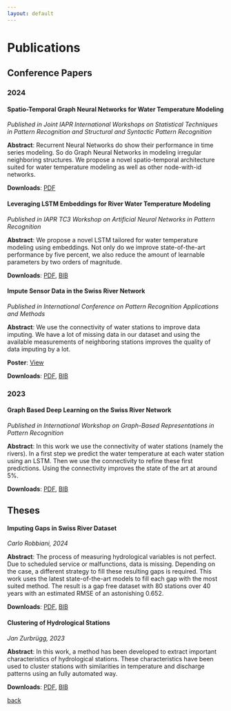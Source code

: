 ```yaml
---
layout: default
---
```


# Publications

## Conference Papers

### 2024

#### Spatio-Temporal Graph Neural Networks for Water Temperature Modeling

_Published in Joint IAPR International Workshops on Statistical Techniques in Pattern Recognition and Structural and Syntactic Pattern Recognition_

**Abstract**: Recurrent Neural Networks do show their performance in time series modeling. So do Graph Neural Networks in modeling irregular neighboring structures. We propose a novel spatio-temporal architecture suited for water temperature modeling as well as other node-with-id networks.

 **Downloads**: [PDF](./pdfs/Fankhauser-24_Spatio_Temporal_Graph_Neural_Networks_for_Water_Temperature_Modeling.pdf)

#### Leveraging LSTM Embeddings for River Water Temperature Modeling

_Published in IAPR TC3 Workshop on Artificial Neural Networks in Pattern Recognition_

**Abstract**: We propose a novel LSTM tailored for water temperature modeling using embeddings. Not only do we improve state-of-the-art performance by five percent, we also reduce the amount of learnable parameters by two orders of magnitude.

 **Downloads**: [PDF](./pdfs/Fankhauser-24_Leveraging_LSTM_Embeddings_for_River_Water_Temperature_Modeling.pdf), [BIB](./bibs/annpr.bib)


#### Impute Sensor Data in the Swiss River Network

_Published in International Conference on Pattern Recognition Applications and Methods_


**Abstract**: We use the connectivity of water stations to improve data imputing. We have a lot of missing data in our dataset and using the available measurements of neighboring stations improves the quality of data imputing by a lot.

**Poster**: [View](./icpram_poster)

**Downloads**: [PDF](./pdfs/Fankhauser-24_Impute_Sensor_Data_in_the_Swiss_River_Network.pdf), [BIB](./bibs/icpram.bib)

### 2023

#### Graph Based Deep Learning on the Swiss River Network

_Published in International Workshop on Graph-Based Representations in Pattern Recognition_

**Abstract**: In this work we use the connectivity of water stations (namely the rivers). In a first step we predict the water temperature at each water station using an LSTM. Then we use the connectivity to refine these first predictions. Using the connectivity improves the state of the art at around 5%.

**Downloads**: [PDF](./pdfs/Fankhauser-23_Graph_Based_Deep_Learning_on_the_Swiss_River_Network.pdf), [BIB](./bibs/gbr.bib)


## Theses

#### Imputing Gaps in Swiss River Dataset

_Carlo Robbiani, 2024_

**Abstract**: The process of measuring hydrological variables is not perfect. Due to scheduled service or malfunctions, data is missing. Depending on the case, a different strategy to fill these resulting gaps is required. This work uses the latest state-of-the-art models to fill each gap with the most suited method. The result is a gap free dataset with 80 stations over 40 years with an estimated RMSE of an astonishing 0.652.

**Downloads**: [PDF](https://prg.inf.unibe.ch/wp-content/uploads/2024/08/BA_CarloRobbiani.pdf), [BIB](./bibs/carlo_robbiani.bib)


#### Clustering of Hydrological Stations
_Jan Zurbrügg, 2023_

**Abstract**: In this work, a method has been developed to extract important characteristics of hydrological stations. These characteristics have been used to cluster stations with similarities in temperature and discharge patterns using an fully automated way.

**Downloads**: [PDF](https://prg.inf.unibe.ch/wp-content/uploads/2024/08/BA_ZurbruggJan.pdf), [BIB](./bibs/jan_zurbruegg.bib)

[back](./)



